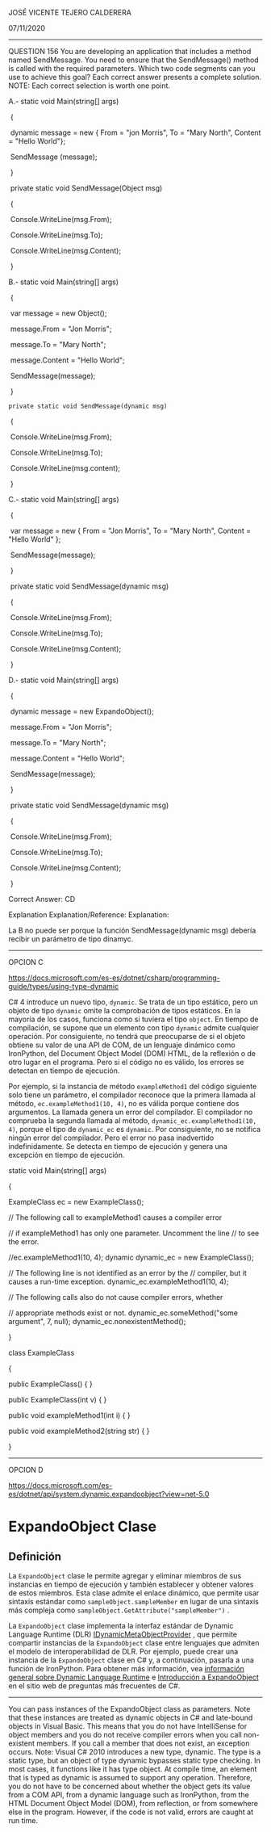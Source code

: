 JOSÉ VICENTE TEJERO CALDERERA

07/11/2020

_________________________________________________________

QUESTION 156
You are developing an application that includes a method named SendMessage.
You need to ensure that the SendMessage() method is called with the required parameters.
Which two code segments can you use to achieve this goal? Each correct answer presents a complete solution.
NOTE: Each correct selection is worth one point.

A.- static void Main(string[] args)

​      {

​			dynamic message = new { From = "jon Morris", To = "Mary North", Content = "Hello World"};

​			SendMessage (message);

​	  }

​	private static void SendMessage(Object msg)

​	{

​		Console.WriteLine(msg.From);

​		Console.WriteLine(msg.To);

​		Console.WriteLine(msg.Content);

​	}

B.- static void Main(string[] args)

​	{

​		var message = new Object();

​		message.From = "Jon Morris";

​		message.To = "Mary North";

​	    message.Content  = "Hello World";

​		SendMessage(message);

​	}

 	private static void SendMessage(dynamic msg)

​	{

​		Console.WriteLine(msg.From);

​		Console.WriteLine(msg.To);

​		Console.WriteLine(msg.content);

​	}



C.- static void Main(string[] args)

​      {

​		var message = new { From = "Jon Morris", To = "Mary North", Content = "Hello World" };

​		SendMessage(message);

​		}

​		private static void SendMessage(dynamic msg)

​		{

​			Console.WriteLine(msg.From);

​			Console.WriteLine(msg.To);

​			Console.WriteLine(msg.Content);

​		}

D.-   static void Main(string[] args)

​		{

​			dynamic message = new ExpandoObject();

​			message.From = "Jon Morris";

​			message.To = "Mary North";

​			message.Content = "Hello World";

​			SendMessage(message);

​		}

​		private static void SendMessage(dynamic msg)

​		{

​			Console.WriteLine(msg.From);

​			Console.WriteLine(msg.To);

​			Console.WriteLine(msg.Content);

​		}





Correct Answer: CD

Explanation
Explanation/Reference:
Explanation:

La B no puede ser porque la función SendMessage(dynamic msg) debería recibir un parámetro de tipo dinamyc.



________________________________________________________________________________________



OPCION C

https://docs.microsoft.com/es-es/dotnet/csharp/programming-guide/types/using-type-dynamic

C# 4 introduce un nuevo tipo, `dynamic`. Se trata de un tipo estático, pero un objeto de tipo `dynamic` omite la comprobación de tipos estáticos. En la mayoría de los casos, funciona como si tuviera el tipo `object`. En tiempo de compilación, se supone que un elemento con tipo `dynamic` admite cualquier operación. Por consiguiente, no tendrá que preocuparse de si el objeto obtiene su valor de una API de COM, de un lenguaje dinámico como IronPython, del Document Object Model (DOM) HTML, de la reflexión o de otro lugar en el programa. Pero si el código no es válido, los errores se detectan en tiempo de ejecución.

Por ejemplo, si la instancia de método `exampleMethod1` del código siguiente solo tiene un parámetro, el compilador reconoce que la primera llamada al método, `ec.exampleMethod1(10, 4)`, no es válida porque contiene dos argumentos. La llamada genera un error del compilador. El compilador no comprueba la segunda llamada al método, `dynamic_ec.exampleMethod1(10, 4)`, porque el tipo de `dynamic_ec` es `dynamic`. Por consiguiente, no se notifica ningún error del compilador. Pero el error no pasa inadvertido indefinidamente. Se detecta en tiempo de ejecución y genera una excepción en tiempo de ejecución.

static void Main(string[] args) 

{    

ExampleClass ec = new ExampleClass();   

 // The following call to exampleMethod1 causes a compiler error    

// if exampleMethod1 has only one parameter. Uncomment the line    // to see the error.    

//ec.exampleMethod1(10, 4);     dynamic dynamic_ec = new ExampleClass();    

// The following line is not identified as an error by the    // compiler, but it causes a run-time exception.    dynamic_ec.exampleMethod1(10, 4);   

  // The following calls also do not cause compiler errors, whether  

  // appropriate methods exist or not.    dynamic_ec.someMethod("some argument", 7, null);    dynamic_ec.nonexistentMethod();

}

class ExampleClass

 {   

 public ExampleClass() { }    

public ExampleClass(int v) { }     

public void exampleMethod1(int i) { }     

public void exampleMethod2(string str) { } 

}

_________________________________________

OPCION D

https://docs.microsoft.com/es-es/dotnet/api/system.dynamic.expandoobject?view=net-5.0

# ExpandoObject Clase

## Definición

La `ExpandoObject` clase le permite agregar y eliminar miembros de sus instancias en tiempo de ejecución y también establecer y obtener valores de estos miembros. Esta clase admite el enlace dinámico, que permite usar sintaxis estándar como `sampleObject.sampleMember` en lugar de una sintaxis más compleja como `sampleObject.GetAttribute("sampleMember")` .

La `ExpandoObject` clase implementa la interfaz estándar de Dynamic Language Runtime (DLR) [IDynamicMetaObjectProvider](https://docs.microsoft.com/es-es/dotnet/api/system.dynamic.idynamicmetaobjectprovider?view=net-5.0) , que permite compartir instancias de la `ExpandoObject` clase entre lenguajes que admiten el modelo de interoperabilidad de DLR. Por ejemplo, puede crear una instancia de la `ExpandoObject` clase en C# y, a continuación, pasarla a una función de IronPython. Para obtener más información, vea [información general sobre Dynamic Language Runtime](https://docs.microsoft.com/es-es/dotnet/framework/reflection-and-codedom/dynamic-language-runtime-overview) e [Introducción a ExpandoObject](https://go.microsoft.com/fwlink/?LinkID=169157) en el sitio web de preguntas más frecuentes de C#.

____________________



You can pass instances of the ExpandoObject class as parameters. Note that these instances are treated
as dynamic objects in C# and late-bound objects in Visual Basic. This means that you do not have
IntelliSense for object members and you do not receive compiler errors when you call non-existent
members. If you call a member that does not exist, an exception occurs.
Note:
Visual C# 2010 introduces a new type, dynamic. The type is a static type, but an object of type dynamic
bypasses static type checking. In most cases, it functions like it has type object. At compile time, an element
that is typed as dynamic is assumed to support any operation. Therefore, you do not have to be concerned
about whether the object gets its value from a COM API, from a dynamic language such as IronPython, from
the HTML Document Object Model (DOM), from reflection, or from somewhere else in the program. However, if
the code is not valid, errors are caught at run time.